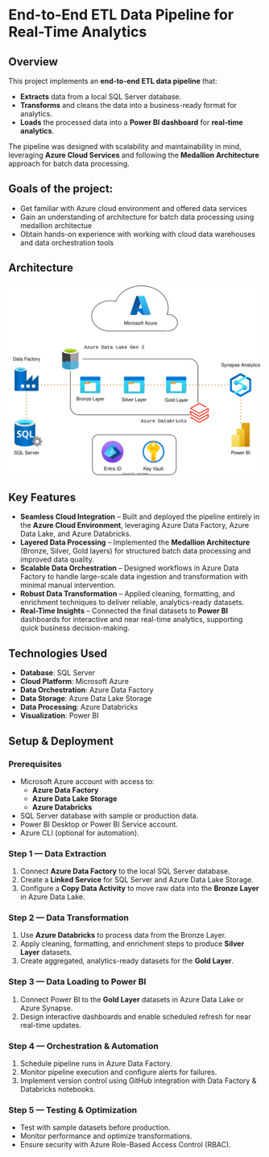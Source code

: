 # End-to-End ETL Data Pipeline for Real-Time Analytics



## **Overview**
This project implements an **end-to-end ETL data pipeline** that:
- **Extracts** data from a local SQL Server database.
- **Transforms** and cleans the data into a business-ready format for analytics.
- **Loads** the processed data into a **Power BI dashboard** for **real-time analytics**.

The pipeline was designed with scalability and maintainability in mind, leveraging **Azure Cloud Services** and following the **Medallion Architecture** approach for batch data processing.



## **Goals of the project:**
- Get familiar with Azure cloud environment and offered data services
- Gain an understanding of architecture for batch data processing using medallion architectue
- Obtain hands-on experience with working with cloud data warehouses and data orchestration tools



## **Architecture**
![Project architecture](./images/architecture.svg)


## **Key Features**
- **Seamless Cloud Integration** – Built and deployed the pipeline entirely in the **Azure Cloud Environment**, leveraging Azure Data Factory, Azure Data Lake, and Azure Databricks.  
- **Layered Data Processing** – Implemented the **Medallion Architecture** (Bronze, Silver, Gold layers) for structured batch data processing and improved data quality.  
- **Scalable Data Orchestration** – Designed workflows in Azure Data Factory to handle large-scale data ingestion and transformation with minimal manual intervention.  
- **Robust Data Transformation** – Applied cleaning, formatting, and enrichment techniques to deliver reliable, analytics-ready datasets.  
- **Real-Time Insights** – Connected the final datasets to **Power BI** dashboards for interactive and near real-time analytics, supporting quick business decision-making.  



## **Technologies Used**
- **Database**: SQL Server
- **Cloud Platform**: Microsoft Azure
- **Data Orchestration**: Azure Data Factory
- **Data Storage**: Azure Data Lake Storage
- **Data Processing**: Azure Databricks
- **Visualization**: Power BI



## **Setup & Deployment**

### **Prerequisites**
- Microsoft Azure account with access to:
  - **Azure Data Factory**
  - **Azure Data Lake Storage**
  - **Azure Databricks**
- SQL Server database with sample or production data.
- Power BI Desktop or Power BI Service account.
- Azure CLI (optional for automation).



### **Step 1 — Data Extraction**
1. Connect **Azure Data Factory** to the local SQL Server database.
2. Create a **Linked Service** for SQL Server and Azure Data Lake Storage.
3. Configure a **Copy Data Activity** to move raw data into the **Bronze Layer** in Azure Data Lake.



### **Step 2 — Data Transformation**
1. Use **Azure Databricks** to process data from the Bronze Layer.
2. Apply cleaning, formatting, and enrichment steps to produce **Silver Layer** datasets.
3. Create aggregated, analytics-ready datasets for the **Gold Layer**.



### **Step 3 — Data Loading to Power BI**
1. Connect Power BI to the **Gold Layer** datasets in Azure Data Lake or Azure Synapse.
2. Design interactive dashboards and enable scheduled refresh for near real-time updates.



### **Step 4 — Orchestration & Automation**
1. Schedule pipeline runs in Azure Data Factory.
2. Monitor pipeline execution and configure alerts for failures.
3. Implement version control using GitHub integration with Data Factory & Databricks notebooks.



### **Step 5 — Testing & Optimization**
- Test with sample datasets before production.
- Monitor performance and optimize transformations.
- Ensure security with Azure Role-Based Access Control (RBAC).

